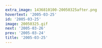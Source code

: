 ```yaml
---
extra_image: 1436810100-20050325after.png
hovertext: '2005-03-25'
id: '2005-03-25'
image: 20050325.gif
next: '2005-03-26'
prev: '2005-03-24'
title: '2005-03-25'
---
```

